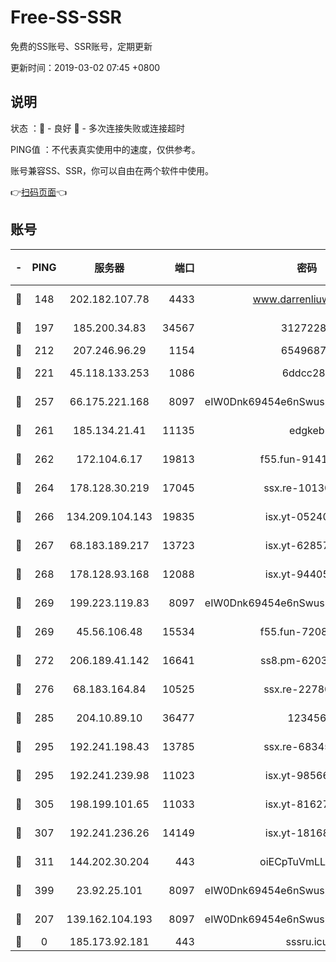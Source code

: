 # Free-SS-SSR

免费的SS账号、SSR账号，定期更新

更新时间：2019-03-02 07:45 +0800

## 说明

状态     ：🙂 - 良好 🙁 - 多次连接失败或连接超时

PING值   ：不代表真实使用中的速度，仅供参考。

账号兼容SS、SSR，你可以自由在两个软件中使用。

👉[扫码页面](https://liesauer.github.io/free-ss-ssr.github.io/)👈

## 账号

|-|PING|服务器|端口|密码|加密方式|区域|
|:----:|:----:|:-----:|-----:|:----:|:----:|:----:|
|🙂|148|202.182.107.78|4433|www.darrenliuwei.com|aes-256-cfb|JP|
|🙂|197|185.200.34.83|34567|31272288|aes-256-cfb|US|
|🙂|212|207.246.96.29|1154|65496879|chacha20|US|
|🙂|221|45.118.133.253|1086|6ddcc286|aes-256-cfb|SG|
|🙂|257|66.175.221.168|8097|eIW0Dnk69454e6nSwuspv9DmS201tQ0D|aes-256-cfb|US|
|🙂|261|185.134.21.41|11135|edgkeb|aes-256-cfb|GB|
|🙂|262|172.104.6.17|19813|f55.fun-91414761|aes-256-cfb|US|
|🙂|264|178.128.30.219|17045|ssx.re-10130614|aes-256-cfb|SG|
|🙂|266|134.209.104.143|19835|isx.yt-05240946|aes-256-cfb|SG|
|🙂|267|68.183.189.217|13723|isx.yt-62857732|aes-256-cfb|SG|
|🙂|268|178.128.93.168|12088|isx.yt-94405633|aes-256-cfb|SG|
|🙂|269|199.223.119.83|8097|eIW0Dnk69454e6nSwuspv9DmS201tQ0D|aes-256-cfb|US|
|🙂|269|45.56.106.48|15534|f55.fun-72089775|aes-256-cfb|US|
|🙂|272|206.189.41.142|16641|ss8.pm-62032966|aes-256-cfb|SG|
|🙂|276|68.183.164.84|10525|ssx.re-22780644|aes-256-cfb|US|
|🙂|285|204.10.89.10|36477|123456|aes-256-cfb|US|
|🙂|295|192.241.198.43|13785|ssx.re-68345510|aes-256-cfb|US|
|🙂|295|192.241.239.98|11023|isx.yt-98566880|aes-256-cfb|US|
|🙂|305|198.199.101.65|11033|isx.yt-81627199|aes-256-cfb|US|
|🙂|307|192.241.236.26|14149|isx.yt-18168081|aes-256-cfb|US|
|🙂|311|144.202.30.204|443|oiECpTuVmLLxk4Ts|aes-256-cfb|US|
|🙂|399|23.92.25.101|8097|eIW0Dnk69454e6nSwuspv9DmS201tQ0D|aes-256-cfb|US|
|🙂|207|139.162.104.193|8097|eIW0Dnk69454e6nSwuspv9DmS201tQ0D|aes-256-cfb|JP|
|🙁|0|185.173.92.181|443|sssru.icu|rc4-md5|RU|
